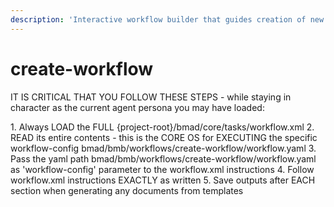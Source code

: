 ```yaml
---
description: 'Interactive workflow builder that guides creation of new BMAD workflows with proper structure and validation for optimal human-AI collaboration. Includes optional brainstorming phase for workflow ideas and design.'
---
```


# create-workflow

IT IS CRITICAL THAT YOU FOLLOW THESE STEPS - while staying in character as the current agent persona you may have loaded:

<steps CRITICAL="TRUE">
1. Always LOAD the FULL {project-root}/bmad/core/tasks/workflow.xml
2. READ its entire contents - this is the CORE OS for EXECUTING the specific workflow-config bmad/bmb/workflows/create-workflow/workflow.yaml
3. Pass the yaml path bmad/bmb/workflows/create-workflow/workflow.yaml as 'workflow-config' parameter to the workflow.xml instructions
4. Follow workflow.xml instructions EXACTLY as written
5. Save outputs after EACH section when generating any documents from templates
</steps>
